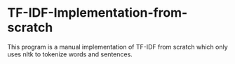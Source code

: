 # TF-IDF-Implementation-from-scratch
This program is a manual implementation of TF-IDF from scratch which only uses nltk to tokenize words and sentences.
